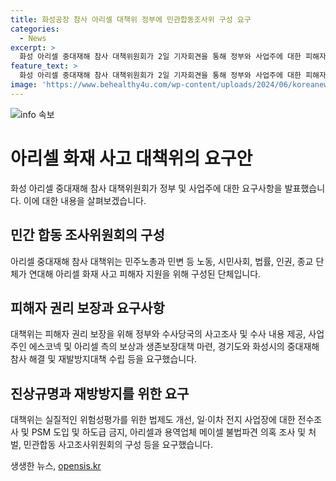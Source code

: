```yaml
---
title: 화성공장 참사 아리셀 대책위 정부에 민관합동조사위 구성 요구
categories:
  - News
excerpt: >
  화성 아리셀 중대재해 참사 대책위원회가 2일 기자회견을 통해 정부와 사업주에 대한 피해자 권리 보장과 보상, 진상규명, 재발방지 등을 요구했다. 이에는 실질적인 위험성평가를 위한 법제도 개선과 일·이차 전지 사업장에 대한 전수조사, PSM 도입 등이 포함돼 있으며, 이를 통해 참사의 진실을 밝히고 재발 방지 및 피해자 권리를 지키고자 한다고 전했다.민주노총 위원장은 가장 극심한 착취의 현장에서 노동자들이 쓰러지고 있다며 대책위는 책임 있는 자에게 엄중한 처벌을 안겨 또 다른 죽음을 예비하는 현장에서 참사가 반복되는 걸 막겠다고 강조했다.
feature_text: >
  화성 아리셀 중대재해 참사 대책위원회가 2일 기자회견을 통해 정부와 사업주에 대한 피해자 권리 보장과 보상, 진상규명, 재발방지 등을 요구했다. 이에는 실질적인 위험성평가를 위한 법제도 개선과 일·이차 전지 사업장에 대한 전수조사, PSM 도입 등이 포함돼 있으며, 이를 통해 참사의 진실을 밝히고 재발 방지 및 피해자 권리를 지키고자 한다고 전했다.민주노총 위원장은 가장 극심한 착취의 현장에서 노동자들이 쓰러지고 있다며 대책위는 책임 있는 자에게 엄중한 처벌을 안겨 또 다른 죽음을 예비하는 현장에서 참사가 반복되는 걸 막겠다고 강조했다.
image: 'https://www.behealthy4u.com/wp-content/uploads/2024/06/koreanews.jpg'
---
```


<p><img src="https://www.behealthy4u.com/wp-content/uploads/2024/06/koreanews.jpg" alt="info 속보" /></p>

<h1>아리셀 화재 사고 대책위의 요구안</h1>

<p data-ke-size="size16">화성 아리셀 중대재해 참사 대책위원회가 정부 및 사업주에 대한 요구사항을 발표했습니다. 이에 대한 내용을 살펴보겠습니다.</p>

<h2>민간 합동 조사위원회의 구성</h2>

<p data-ke-size="size16">아리셀 중대재해 참사 대책위는 민주노총과 민변 등 노동, 시민사회, 법률, 인권, 종교 단체가 연대해 아리셀 화재 사고 피해자 지원을 위해 구성된 단체입니다.</p>

<h2>피해자 권리 보장과 요구사항</h2>

<p data-ke-size="size16">대책위는 피해자 권리 보장을 위해 정부와 수사당국의 사고조사 및 수사 내용 제공, 사업주인 에스코넥 및 아리셀 측의 보상과 생존보장대책 마련, 경기도와 화성시의 중대재해참사 해결 및 재발방지대책 수립 등을 요구했습니다.</p>

<h2>진상규명과 재방방지를 위한 요구</h2>

<p data-ke-size="size16">대책위는 실질적인 위험성평가를 위한 법제도 개선, 일·이차 전지 사업장에 대한 전수조사 및 PSM 도입 및 하도급 금지, 아리셀과 용역업체 메이셀 불법파견 의혹 조사 및 처벌, 민관합동 사고조사위원회의 구성 등을 요구했습니다.</p>
생생한 뉴스, <a href="https://opensis.kr" rel="dofollow">opensis.kr</a>



